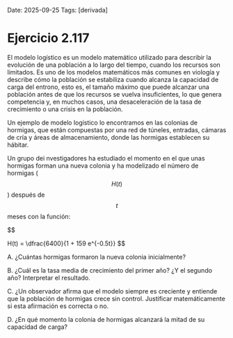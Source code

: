 Date: 2025-09-25
Tags: [derivada]

# Ejercicio 2.117

 
El modelo logístico es un modelo matemático utilizado para describir la evolución de una población a lo largo del tiempo, cuando los recursos son limitados. Es uno de los modelos matemáticos más comunes en viología y describe cómo la población se estabiliza cuando alcanza la capacidad de carga del entrono, esto es, el tamaño máximo que puede alcanzar una población antes de que los recursos se vuelva insuficientes, lo que genera competencia y, en muchos casos, una desaceleración de la tasa de crecimiento o una crisis en la población.

Un ejemplo de modelo logístico lo encontramos en las colonias de hormigas, que están compuestas por una red de túneles, entradas, cámaras de cría y áreas de almacenamiento, donde las hormigas establecen su hábitar.

Un grupo dei nvestigadores ha estudiado el momento en el que unas hormigas forman una nueva colonia y ha modelizado el número de hormigas ( $$ H(t)$$  ) después de  $$ t$$   meses con la función:

$$
 
H(t) =  \dfrac{6400}{1 + 159 e^{-0.5t}}
$$

A.    ¿Cuántas hormigas formaron la nueva colonia inicialmente?

B.    ¿Cuál es la tasa media de crecimiento del primer año? ¿Y el segundo año? Interpretar el resultado.

C.    ¿Un observador afirma que el modelo siempre es creciente y entiende que la población de hormigas crece sin control. Justificar matemáticamente si esta afirmación es correcta o no.

D.    ¿En qué momento la colonia de hormigas alcanzará la mitad de su capacidad de carga?

